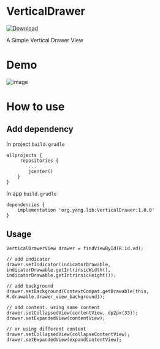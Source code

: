 # VerticalDrawer

[ ![Download](https://api.bintray.com/packages/nianyiyang/VerticalDrawer/VerticalDrawer/images/download.svg?version=1.0.0) ](https://bintray.com/nianyiyang/VerticalDrawer/VerticalDrawer/1.0.0/link)

A Simple Vertical Drawer View

# Demo
![image](https://github.com/NianyiYang/VerticalDrawer/blob/master/drawer.gif)

# How to use

## Add dependency

In project `build.gradle`

```
allprojects {
     repositories {
        ...
        jcenter()
    }
}
```

In app `build.gradle`

```
dependencies {
    implementation 'org.yang.lib:VerticalDrawer:1.0.0'
}
```

## Usage

```
VerticalDrawerView drawer = findViewById(R.id.vd);

// add indicator
drawer.setIndicator(indicatorDrawable, indicatorDrawable.getIntrinsicWidth(), indicatorDrawable.getIntrinsicHeight());

// add background
drawer.setBackground(ContextCompat.getDrawable(this, R.drawable.drawer_view_background));

// add content. using same content
drawer.setCollapsedView(contentView, dp2px(33));
drawer.setExpandedView(contentView);

// or using different content
drawer.setCollapsedView(collapseContentView);
drawer.setExpandedView(expandContentView);
```

